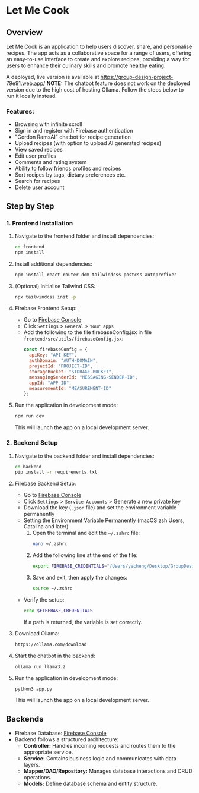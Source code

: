 # Let Me Cook

## Overview
Let Me Cook is an application to help users discover, share, and personalise recipes. The app acts as a collaborative space for a range of users, offering an easy-to-use interface to create and explore recipes, providing a way for users to enhance their culinary skills and promote healthy eating.

A deployed, live version is available at <https://group-design-project-79e91.web.app/> **NOTE:** The chatbot feature does not work on the deployed version due to the high cost of hosting Ollama. Follow the steps below to run it locally instead.

### Features:
- Browsing with infinite scroll
- Sign in and register with Firebase authentication
- "Gordon RamsAI" chatbot for recipe generation
- Upload recipes (with option to upload AI generated recipes)
- View saved recipes
- Edit user profiles
- Comments and rating system
- Ability to follow friends profiles and recipes
- Sort recipes by tags, dietary preferences etc.
- Search for recipes
- Delete user account

## Step by Step

### 1. Frontend Installation
1. Navigate to the frontend folder and install dependencies:
   ```sh
   cd frontend
   npm install
   ```
   
2. Install additional dependencies:
   ```sh
   npm install react-router-dom tailwindcss postcss autoprefixer
   ```

3. (Optional) Initialise Tailwind CSS:
   ```sh
   npx tailwindcss init -p
   ```

4. Firebase Frontend Setup:
    - Go to [Firebase Console](https://console.firebase.google.com/)
    - Click `Settings` > `General` > `Your apps`
    - Add the following to the file firebaseConfig.jsx in file `frontend/src/utils/firebaseConfig.jsx`:
       ```javascript
       const firebaseConfig = {
         apiKey: "API-KEY",
         authDomain: "AUTH-DOMAIN",
         projectId: "PROJECT-ID",
         storageBucket: "STORAGE-BUCKET",
         messagingSenderId: "MESSAGING-SENDER-ID",
         appId: "APP-ID",
         measurementId: "MEASUREMENT-ID"
       };
        ```

5. Run the application in development mode:
   ```sh
   npm run dev
   ```
   This will launch the app on a local development server.

### 2. Backend Setup
1. Navigate to the backend folder and install dependencies:
   ```sh
   cd backend
   pip install -r requirements.txt
   ```
2. Firebase Backend Setup:
   - Go to [Firebase Console](https://console.firebase.google.com/)
   - Click `Settings` > `Service Accounts` > Generate a new private key
   - Download the key (`.json` file) and set the environment variable permanently
   - Setting the Environment Variable Permanently (macOS zsh Users, Catalina and later)
        1. Open the terminal and edit the `~/.zshrc` file:
            ```sh
            nano ~/.zshrc
            ```
        2. Add the following line at the end of the file:
           ```sh
           export FIREBASE_CREDENTIALS="/Users/yecheng/Desktop/GroupDesign/firebase_credentials.json"
           ```
        3. Save and exit, then apply the changes:
           ```sh
           source ~/.zshrc
           ```
    - Verify the setup:
        ```sh
        echo $FIREBASE_CREDENTIALS
        ```
        If a path is returned, the variable is set correctly.

3. Download Ollama:
   ```sh
   https://ollama.com/download
   ```
4. Start the chatbot in the backend:
   ```sh
   ollama run llama3.2
   ```

5. Run the application in development mode:
   ```sh
   python3 app.py
   ```
   This will launch the app on a local development server.

## Backends
- Firebase Database: [Firebase Console](https://console.firebase.google.com/u/1/project/group-design-project-79e91/overview)
- Backend follows a structured architecture:
  - **Controller:** Handles incoming requests and routes them to the appropriate service.
  - **Service:** Contains business logic and communicates with data layers.
  - **Mapper/DAO/Repository:** Manages database interactions and CRUD operations.
  - **Models:** Define database schema and entity structure.
